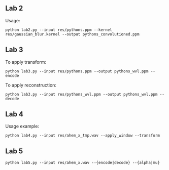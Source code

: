 ## Lab 2
Usage:

``python lab2.py --input res/pythons.ppm --kernel res/gaussian_blur.kernel --output pythons_convolutioned.ppm``

## Lab 3

To apply transform:

``python lab3.py --input res/pythons.ppm --output pythons_wvl.ppm --encode``

To apply reconstruction:

``python lab3.py --input res/pythons_wvl.ppm --output pythons_wvl.ppm --decode``

## Lab 4

Usage example:

``python lab4.py --input res/ahem_x_tmp.wav --apply_window --transform``


## Lab 5

``python lab5.py --input res/ahem_x.wav --{encode|decode} --{alpha|mu}``


